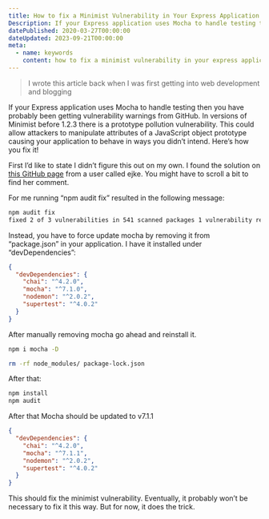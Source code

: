 ```yaml
---
title: How to fix a Minimist Vulnerability in Your Express Application
Description: If your Express application uses Mocha to handle testing then you have probably been getting vulnerability warnings from GitHub. Here's how to fix it!
datePublished: 2020-03-27T00:00:00
dateUpdated: 2023-09-21T00:00:00
meta:
  - name: keywords
    content: how to fix a minimist vulnerability in your express application,how to,minimist,vulnerability,express,expressjs,express application,how to fix,fix
---
```


> I wrote this article back when I was first getting into web development and blogging

If your Express application uses Mocha to handle testing then you have probably been getting vulnerability warnings from GitHub. In versions of Minimist before 1.2.3 there is a prototype pollution vulnerability. This could allow attackers to manipulate attributes of a JavaScript object prototype causing your application to behave in ways you didn’t intend. Here’s how you fix it!

First I’d like to state I didn’t figure this out on my own. I found the solution on [this GitHub page](https://github.com/mochajs/mocha/issues/4199) from a user called ejke. You might have to scroll a bit to find her comment.

For me running “npm audit fix” resulted in the following message:

```bash
npm audit fix
fixed 2 of 3 vulnerabilities in 541 scanned packages 1 vulnerability required manual review and could not be updated
```

Instead, you have to force update mocha by removing it from “package.json” in your application. I have it installed under “devDependencies”:

```json
{
  "devDependencies": {
    "chai": "^4.2.0",
    "mocha": "^7.1.0",
    "nodemon": "^2.0.2",
    "supertest": "^4.0.2"
  }
}
```

After manually removing mocha go ahead and reinstall it.

```bash
npm i mocha -D

rm -rf node_modules/ package-lock.json
```

After that:

```bash
npm install
npm audit
```

After that Mocha should be updated to v7.1.1

```json
{
  "devDependencies": {
    "chai": "^4.2.0",
    "mocha": "^7.1.1",
    "nodemon": "^2.0.2",
    "supertest": "^4.0.2"
  }
}
```

This should fix the minimist vulnerability. Eventually, it probably won’t be necessary to fix it this way. But for now, it does the trick.
